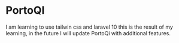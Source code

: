 # PortoQI
I am learning to use tailwin css and laravel 10 this is the result of my learning, in the future I will update PortoQi with additional features.
